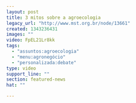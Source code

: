 ```yaml
---
layout: post
title: 3 mitos sobre a agroecologia
legacy_url: "http://www.mst.org.br/node/13661"
created: 1343236431
images: ""
video: FpEL21Lr8kk
tags:
  - "assuntos:agroecologia"
  - "menu:agronegócio"
  - "personalizada:debate"
type: video
support_line: ""
section: featured-news
hat: ""

---
```

<p>&nbsp;</p>

<p>&nbsp;</p>
